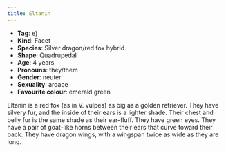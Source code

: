 ```yaml
---
title: Eltanin
---
```

* **Tag**: e)
* **Kind**: Facet
* **Species**: Silver dragon/red fox hybrid
* **Shape**: Quadrupedal
* **Age**: 4 years
* **Pronouns**: they/them
* **Gender**: neuter
* **Sexuality**: aroace
* **Favourite colour**: emerald green

Eltanin is a red fox (as in V. vulpes) as big as a golden retriever. They have silvery fur, and the inside of their ears is a lighter shade. Their chest and belly fur is the same shade as their ear-fluff. They have green eyes. They have a pair of goat-like horns between their ears that curve toward their back. They have dragon wings, with a wingspan twice as wide as they are long.

